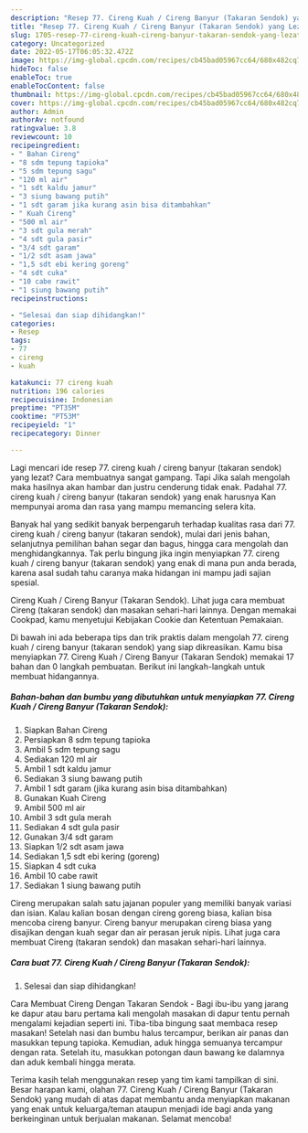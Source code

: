 ```yaml
---
description: "Resep 77. Cireng Kuah / Cireng Banyur (Takaran Sendok) yang Lezat Sekali, Buat Buka Puasa Sempurna"
title: "Resep 77. Cireng Kuah / Cireng Banyur (Takaran Sendok) yang Lezat Sekali, Buat Buka Puasa Sempurna"
slug: 1705-resep-77-cireng-kuah-cireng-banyur-takaran-sendok-yang-lezat-sekali-buat-buka-puasa-sempurna
category: Uncategorized
date: 2022-05-17T06:05:32.472Z
image: https://img-global.cpcdn.com/recipes/cb45bad05967cc64/680x482cq70/77-cireng-kuah-cireng-banyur-takaran-sendok-foto-resep-utama.jpg
hideToc: false
enableToc: true
enableTocContent: false
thumbnail: https://img-global.cpcdn.com/recipes/cb45bad05967cc64/680x482cq70/77-cireng-kuah-cireng-banyur-takaran-sendok-foto-resep-utama.jpg
cover: https://img-global.cpcdn.com/recipes/cb45bad05967cc64/680x482cq70/77-cireng-kuah-cireng-banyur-takaran-sendok-foto-resep-utama.jpg
author: Admin
authorAv: notfound
ratingvalue: 3.8
reviewcount: 10
recipeingredient:
- " Bahan Cireng"
- "8 sdm tepung tapioka"
- "5 sdm tepung sagu"
- "120 ml air"
- "1 sdt kaldu jamur"
- "3 siung bawang putih"
- "1 sdt garam jika kurang asin bisa ditambahkan"
- " Kuah Cireng"
- "500 ml air"
- "3 sdt gula merah"
- "4 sdt gula pasir"
- "3/4 sdt garam"
- "1/2 sdt asam jawa"
- "1,5 sdt ebi kering goreng"
- "4 sdt cuka"
- "10 cabe rawit"
- "1 siung bawang putih"
recipeinstructions:

- "Selesai dan siap dihidangkan!"
categories:
- Resep
tags:
- 77
- cireng
- kuah

katakunci: 77 cireng kuah 
nutrition: 196 calories
recipecuisine: Indonesian
preptime: "PT35M"
cooktime: "PT53M"
recipeyield: "1"
recipecategory: Dinner

---
```



Lagi mencari ide resep 77. cireng kuah / cireng banyur (takaran sendok) yang lezat? Cara membuatnya sangat gampang. Tapi Jika salah mengolah maka hasilnya akan hambar dan justru cenderung tidak enak. Padahal 77. cireng kuah / cireng banyur (takaran sendok) yang enak harusnya Kan mempunyai aroma dan rasa yang mampu memancing selera kita.


Banyak hal yang sedikit banyak berpengaruh terhadap kualitas rasa dari 77. cireng kuah / cireng banyur (takaran sendok), mulai dari jenis bahan, selanjutnya pemilihan bahan segar dan bagus, hingga cara mengolah dan menghidangkannya. Tak perlu bingung jika ingin menyiapkan 77. cireng kuah / cireng banyur (takaran sendok) yang enak di mana pun anda berada, karena asal sudah tahu caranya maka hidangan ini mampu jadi sajian spesial.

Cireng Kuah / Cireng Banyur (Takaran Sendok). Lihat juga cara membuat Cireng (takaran sendok) dan masakan sehari-hari lainnya. Dengan memakai Cookpad, kamu menyetujui Kebijakan Cookie dan Ketentuan Pemakaian.


Di bawah ini ada beberapa tips dan trik praktis dalam mengolah 77. cireng kuah / cireng banyur (takaran sendok) yang siap dikreasikan. Kamu bisa menyiapkan 77. Cireng Kuah / Cireng Banyur (Takaran Sendok) memakai 17 bahan dan 0 langkah pembuatan. Berikut ini langkah-langkah untuk membuat hidangannya.

<!--inarticleads1-->

##### Bahan-bahan dan bumbu yang dibutuhkan untuk menyiapkan 77. Cireng Kuah / Cireng Banyur (Takaran Sendok):

1. Siapkan  Bahan Cireng
1. Persiapkan 8 sdm tepung tapioka
1. Ambil 5 sdm tepung sagu
1. Sediakan 120 ml air
1. Ambil 1 sdt kaldu jamur
1. Sediakan 3 siung bawang putih
1. Ambil 1 sdt garam (jika kurang asin bisa ditambahkan)
1. Gunakan  Kuah Cireng
1. Ambil 500 ml air
1. Ambil 3 sdt gula merah
1. Sediakan 4 sdt gula pasir
1. Gunakan 3/4 sdt garam
1. Siapkan 1/2 sdt asam jawa
1. Sediakan 1,5 sdt ebi kering (goreng)
1. Siapkan 4 sdt cuka
1. Ambil 10 cabe rawit
1. Sediakan 1 siung bawang putih


Cireng merupakan salah satu jajanan populer yang memiliki banyak variasi dan isian. Kalau kalian bosan dengan cireng goreng biasa, kalian bisa mencoba cireng banyur. Cireng banyur merupakan cireng biasa yang disajikan dengan kuah segar dan air perasan jeruk nipis. Lihat juga cara membuat Cireng (takaran sendok) dan masakan sehari-hari lainnya. 

<!--inarticleads2-->

##### Cara buat 77. Cireng Kuah / Cireng Banyur (Takaran Sendok):


1. Selesai dan siap dihidangkan!

Cara Membuat Cireng Dengan Takaran Sendok - Bagi ibu-ibu yang jarang ke dapur atau baru pertama kali mengolah masakan di dapur tentu pernah mengalami kejadian seperti ini. Tiba-tiba bingung saat membaca resep masakan! Setelah nasi dan bumbu halus tercampur, berikan air panas dan masukkan tepung tapioka. Kemudian, aduk hingga semuanya tercampur dengan rata. Setelah itu, masukkan potongan daun bawang ke dalamnya dan aduk kembali hingga merata. 

Terima kasih telah menggunakan resep yang tim kami tampilkan di sini. Besar harapan kami, olahan 77. Cireng Kuah / Cireng Banyur (Takaran Sendok) yang mudah di atas dapat membantu anda menyiapkan makanan yang enak untuk keluarga/teman ataupun menjadi ide bagi anda yang berkeinginan untuk berjualan makanan. Selamat mencoba!
